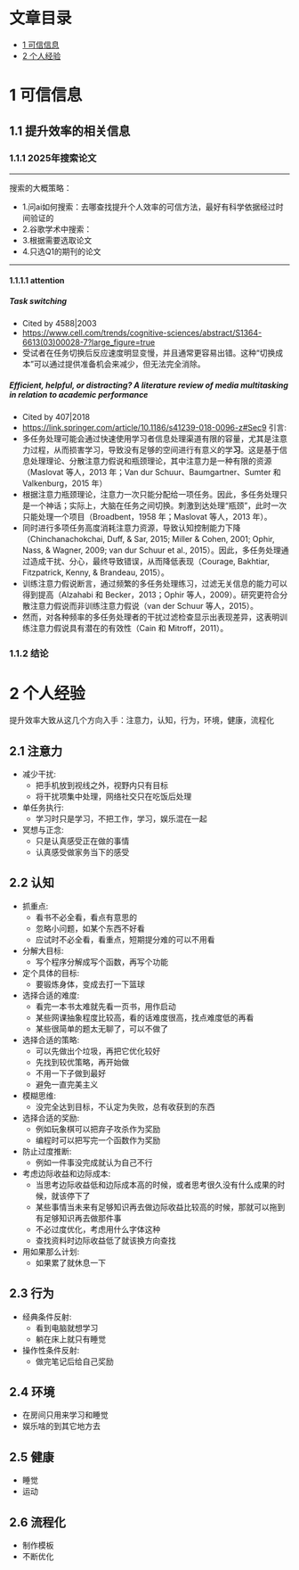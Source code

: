 # 文章目录
- [1 可信信息](#1-可信信息)
- [2 个人经验](#2-个人经验)

# 1 可信信息
## 1.1 提升效率的相关信息
### 1.1.1 2025年搜索论文
***
搜索的大概策略：
- 1.问ai如何搜索：去哪查找提升个人效率的可信方法，最好有科学依据经过时间验证的 
- 2.谷歌学术中搜索：
- 3.根据需要选取论文
- 4.只选Q1的期刊的论文
***
#### 1.1.1.1 attention
##### Task switching
- Cited by 4588|2003
- https://www.cell.com/trends/cognitive-sciences/abstract/S1364-6613(03)00028-7?large_figure=true
- 受试者在任务切换后反应速度明显变慢，并且通常更容易出错。这种“切换成本”可以通过提供准备机会来减少，但无法完全消除。

##### Efficient, helpful, or distracting? A literature review of media multitasking in relation to academic performance
- Cited by 407|2018
- https://link.springer.com/article/10.1186/s41239-018-0096-z#Sec9
引言:
- 多任务处理可能会通过快速使用学习者信息处理渠道有限的容量，尤其是注意力过程，从而损害学习，导致没有足够的空间进行有意义的学**习**。这是基于信息处理理论、分散注意力假说和瓶颈理论，其中注意力是一种有限的资源（Maslovat 等人，2013 年；Van dur Schuur、Baumgartner、Sumter 和 Valkenburg，2015 年）
- 根据注意力瓶颈理论，注意力一次只能分配给一项任务。因此，多任务处理只是一个神话；实际上，大脑在任务之间切换。刺激到达处理“瓶颈”，此时一次只能处理一个项目（Broadbent，1958 年；Maslovat 等人，2013 年）。
- 同时进行多项任务高度消耗注意力资源，导致认知控制能力下降（Chinchanachokchai, Duff, & Sar, 2015; Miller & Cohen, 2001; Ophir, Nass, & Wagner, 2009; van dur Schuur et al., 2015）。因此，多任务处理通过造成干扰、分心，最终导致错误，从而降低表现（Courage, Bakhtiar, Fitzpatrick, Kenny, & Brandeau, 2015）。
- 训练注意力假说断言，通过频繁的多任务处理练习，过滤无关信息的能力可以得到提高（Alzahabi 和 Becker，2013；Ophir 等人，2009）。研究更符合分散注意力假说而非训练注意力假说（van der Schuur 等人，2015）。
- 然而，对各种频率的多任务处理者的干扰过滤检查显示出表现差异，这表明训练注意力假说具有潜在的有效性（Cain 和 Mitroff，2011）。
####


### 1.1.2 结论

# 2 个人经验
提升效率大致从这几个方向入手：注意力，认知，行为，环境，健康，流程化
## 2.1 注意力
- 减少干扰:
    - 把手机放到视线之外，视野内只有目标
    - 将干扰项集中处理，网络社交只在吃饭后处理
- 单任务执行:
    - 学习时只是学习，不把工作，学习，娱乐混在一起
- 冥想与正念:
    - 只是认真感受正在做的事情
    - 认真感受做家务当下的感受

## 2.2 认知
- 抓重点:
    - 看书不必全看，看点有意思的
    - 忽略小问题，如某个东西不好看
    - 应试时不必全看，看重点，短期提分难的可以不用看
- 分解大目标:
    - 写个程序分解成写个函数，再写个功能
- 定个具体的目标:
    - 要锻炼身体，变成去打一下篮球
- 选择合适的难度:
    - 看完一本书太难就先看一页书，用作启动
    - 某些网课抽象程度比较高，看的话难度很高，找点难度低的再看
    - 某些很简单的题太无聊了，可以不做了
- 选择合适的策略:
    - 可以先做出个垃圾，再把它优化较好
    - 先找到较优策略，再开始做
    - 不用一下子做到最好
    - 避免一直完美主义
- 模糊思维:
    - 没完全达到目标，不认定为失败，总有收获到的东西
- 选择合适的奖励: 
    - 例如玩象棋可以把弃子攻杀作为奖励
    - 编程时可以把写完一个函数作为奖励
- 防止过度推断:
    - 例如一件事没完成就认为自己不行
- 考虑边际收益和边际成本:
    - 当思考边际收益低和边际成本高的时候，或者思考很久没有什么成果的时候，就该停下了
    - 某些事情当未来有足够知识再去做边际收益比较高的时候，那就可以拖到有足够知识再去做那件事
    - 不必过度优化，考虑用什么字体这种
    - 查找资料时边际收益低了就该换方向查找
- 用如果那么计划:
    - 如果累了就休息一下

## 2.3 行为
- 经典条件反射:
    - 看到电脑就想学习
    - 躺在床上就只有睡觉
- 操作性条件反射:
    - 做完笔记后给自己奖励

## 2.4 环境
- 在房间只用来学习和睡觉
- 娱乐啥的到其它地方去

## 2.5 健康
- 睡觉
- 运动

## 2.6 流程化
- 制作模板
- 不断优化
